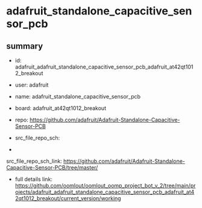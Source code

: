 # adafruit_standalone_capacitive_sensor_pcb
 
## summary 
* id: adafruit_adafruit_standalone_capacitive_sensor_pcb_adafruit_at42qt1012_breakout
* user: adafruit
* name: adafruit_standalone_capacitive_sensor_pcb
* board: adafruit_at42qt1012_breakout
* repo: https://github.com/adafruit/Adafruit-Standalone-Capacitive-Sensor-PCB



* src_file_repo_sch: 
*
 src_file_repo_sch_link: https://github.com/adafruit/Adafruit-Standalone-Capacitive-Sensor-PCB/tree/master/
* full details link: https://github.com/oomlout/oomlout_oomp_project_bot_v_2/tree/main/projects/adafruit_adafruit_standalone_capacitive_sensor_pcb_adafruit_at42qt1012_breakout/current_version/working  






